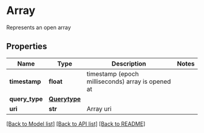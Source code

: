 # Array

Represents an open array
## Properties
Name | Type | Description | Notes
------------ | ------------- | ------------- | -------------
**timestamp** | **float** | timestamp (epoch milliseconds) array is opened at | 
**query_type** | [**Querytype**](Querytype.md) |  | 
**uri** | **str** | Array uri | 

[[Back to Model list]](../README.md#documentation-for-models) [[Back to API list]](../README.md#documentation-for-api-endpoints) [[Back to README]](../README.md)



